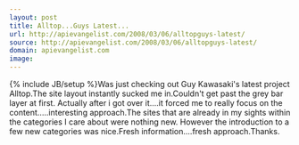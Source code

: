 ```yaml
---
layout: post
title: Alltop...Guys Latest...
url: http://apievangelist.com/2008/03/06/alltopguys-latest/
source: http://apievangelist.com/2008/03/06/alltopguys-latest/
domain: apievangelist.com
image: 
---
```

{% include JB/setup %}Was just checking out Guy Kawasaki's latest project Alltop.The site layout instantly sucked me in.Couldn't get past the grey bar layer at first.   Actually after i got over it....it forced me to really focus on the content.....interesting approach.The sites that are already in my sights within the categories I care about were nothing new.  However the introduction to a few new categories was nice.Fresh information....fresh approach.Thanks.